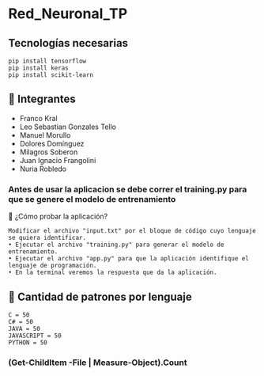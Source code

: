 # Red_Neuronal_TP

## Tecnologías necesarias
```
pip install tensorflow
pip install keras
pip install scikit-learn
```
## 👋 Integrantes
- Franco Kral
- Leo Sebastian Gonzales Tello
- Manuel Morullo
- Dolores Domínguez
- Milagros Soberon
- Juan Ignacio Frangolini
- Nuria Robledo  

### Antes de usar la aplicacion se debe correr el training.py para que se genere el modelo de entrenamiento

💭 ¿Cómo probar la aplicación?
```
Modificar el archivo "input.txt" por el bloque de código cuyo lenguaje se quiera identificar.
• Ejecutar el archivo "training.py" para generar el modelo de entrenamiento.
• Ejecutar el archivo "app.py" para que la aplicación identifique el lenguaje de programación.
• En la terminal veremos la respuesta que da la aplicación. 
```


## 🚀 Cantidad de patrones por lenguaje

```
C = 50
C# = 50
JAVA = 50
JAVASCRIPT = 50
PYTHON = 50
```

### (Get-ChildItem -File | Measure-Object).Count
